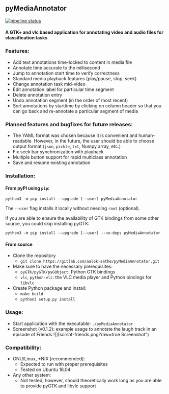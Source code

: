 ## pyMediaAnnotator

[![pipeline status](https://aalok-sathe.gitlab.io/pyMediaAnnotator/build.svg?v=8822633746006851841)](https://gitlab.com/aalok-sathe/pyMediaAnnotator/)

#### A GTK+ and vlc based application for annotating video and audio files for classification tasks

### Features:
- Add text annotations time-locked to content in media file
- Annotate time accurate to the millisecond
- Jump to annotation start time to verify correctness
- Standard media playback features (play/pause, stop, seek)
- Change annotation task mid-video
- Edit annotation label for particular time segment
- Delete annotation entry
- Undo annotation segment (in the order of most recent)
- Sort annotations by starttime by clicking on column header so that you can go back and re-annotate a particular segment of media

### Planned features and bugfixes for future releases:
- The YAML format was chosen because it is convenient and human-readable. However, in the future, the user should be able to choose output format (`json`, `pickle`, `txt`, Numpy array, etc.)
- Fix seek bar synchronization with playback
- Multiple button support for rapid multiclass annotation
- Save and resume existing annotation

### Installation:

#### From pyPI using `pip`:
    python3 -m pip install --upgrade [--user] pyMediaAnnotator

The `--user` flag installs it locally
without needing `root` (optional).

If you are able to ensure the availability
of GTK bindings from some other source,
you could skip installing pyGTK:

    python3 -m pip install --upgrade [--user] --no-deps pyMediaAnnotator

#### From source
- Clone the repository
    - `git clone https://gitlab.com/aalok-sathe/pyMediaAnnotator.git`
- Make sure to have the necessary prerequisites:
    - `pyGTK/pyGTK/pyGObject`: Python GTK bindings
    - `vlc`, `python-vlc`: the VLC media player and Python bindings for `libvlc`
- Create Python package and install:
    - `make build`
    - `python3 setup.py install`

### Usage:
- Start application with the executable: `./pyMediaAnnotator`
- Screenshot (v0.1.2): example usage to annotate the laugh track in an episode of Friends ![](scrsht-friends.png?raw=true Screenshot")

### Compatibility:
- GNU/Linux, \*NIX [recommended]:
    - Expected to run with proper prerequisites
    - Tested on Ubuntu 16.04
- Any other system:
    - Not tested, however, should theoretically work long as you are able to provide pyGTK and libvlc support
